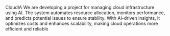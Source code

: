 CloudIA
We are developing a project for managing cloud infrastructure using AI. The system automates resource allocation, monitors performance, and predicts potential issues to ensure stability. With AI-driven insights, it optimizes costs and enhances scalability, making cloud operations more efficient and reliable